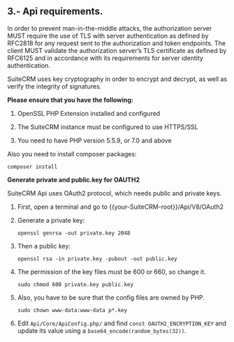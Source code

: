 ## 3.- Api requirements.

In order to prevent man-in-the-middle attacks, the authorization server MUST require the use of TLS with server authentication as defined by RFC2818 for any request sent to the authorization and token endpoints. The client MUST validate the authorization server’s TLS certificate as defined by RFC6125 and in accordance with its requirements for server identity authentication.

SuiteCRM uses key cryptography in order to encrypt and decrypt, as well as verify the integrity of signatures.

<b>Please ensure that you have the following:</b>

   1. OpenSSL PHP Extension installed and configured

   2. The SuiteCRM instance must be configured to use HTTPS/SSL

   3. You need to have PHP version 5.5.9, or 7.0 and above
   
Also you need to install composer packages:
    
`composer install`
    

<b>Generate private and public.key for OAUTH2</b>


SuiteCRM Api uses OAuth2 protocol, which needs public and private keys.

1. First, open a terminal and go to {{your-SuiteCRM-root}}/Api/V8/OAuth2

2. Generate a private key:

   `openssl genrsa -out private.key 2048`



3. Then a public key:

   `openssl rsa -in private.key -pubout -out public.key`


4. The permission of the key files must be 600 or 660, so change it.

   `sudo chmod 600 private.key public.key`

5. Also, you have to be sure that the config files are owned by PHP.

   `sudo chown www-data:www-data p*.key`

6. Edit `Api/Core/ApiConfig.php/` and find `const OAUTH2_ENCRYPTION_KEY` and update its value using a `base64_encode(random_bytes(32))`.
 
